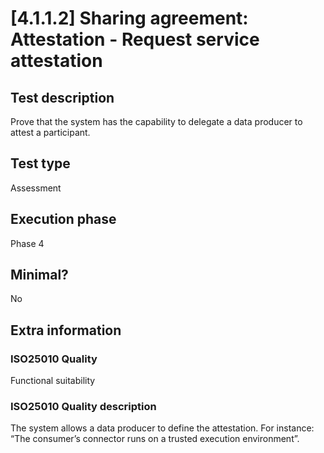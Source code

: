 
# [4.1.1.2] Sharing agreement: Attestation - Request service attestation
 
## Test description
Prove that the system has the capability to delegate a data producer to attest a participant.
 
## Test type
Assessment
 
## Execution phase
Phase 4
 
## Minimal?
No
 
## Extra information
### ISO25010 Quality
Functional suitability
### ISO25010 Quality description
The system allows a data producer to define the attestation. For instance: “The consumer’s connector runs on a trusted execution environment”.
    